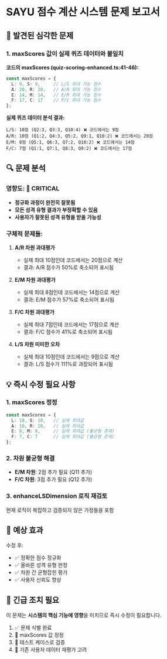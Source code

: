 # SAYU 점수 계산 시스템 문제 보고서

## 🚨 발견된 심각한 문제

### 1. maxScores 값이 실제 퀴즈 데이터와 불일치

**코드의 maxScores (quiz-scoring-enhanced.ts:41-46):**
```typescript
const maxScores = {
  L: 9, S: 9,     // L/S 최대 가능 점수
  A: 20, R: 20,   // A/R 최대 가능 점수
  E: 14, M: 14,   // E/M 최대 가능 점수
  F: 17, C: 17    // F/C 최대 가능 점수
};
```

**실제 퀴즈 데이터 분석 결과:**
```
L/S: 10점 (Q2:3, Q3:3, Q10:4) ❌ 코드에서는 9점
A/R: 10점 (Q1:2, Q4:3, Q5:2, Q9:1, Q10:2) ❌ 코드에서는 20점
E/M: 8점 (Q5:1, Q6:3, Q7:2, Q10:2) ❌ 코드에서는 14점
F/C: 7점 (Q1:1, Q7:1, Q8:3, Q9:2) ❌ 코드에서는 17점
```

## 🔍 문제 분석

### 영향도: 🔴 CRITICAL
- **정규화 과정이 완전히 잘못됨**
- **모든 성격 유형 결과가 부정확할 수 있음**
- **사용자가 잘못된 성격 유형을 받을 가능성**

### 구체적 문제들:

1. **A/R 차원 과대평가**
   - 실제 최대 10점인데 코드에서는 20점으로 계산
   - 결과: A/R 점수가 50%로 축소되어 표시됨

2. **E/M 차원 과대평가**
   - 실제 최대 8점인데 코드에서는 14점으로 계산
   - 결과: E/M 점수가 57%로 축소되어 표시됨

3. **F/C 차원 과대평가**
   - 실제 최대 7점인데 코드에서는 17점으로 계산
   - 결과: F/C 점수가 41%로 축소되어 표시됨

4. **L/S 차원 미미한 오차**
   - 실제 최대 10점인데 코드에서는 9점으로 계산
   - 결과: L/S 점수가 111%로 과장되어 표시됨

## 💡 즉시 수정 필요 사항

### 1. maxScores 정정
```typescript
const maxScores = {
  L: 10, S: 10,   // 실제 최대값
  A: 10, R: 10,   // 실제 최대값
  E: 8, M: 8,     // 실제 최대값 (불균형 존재)
  F: 7, C: 7      // 실제 최대값 (불균형 존재)
};
```

### 2. 차원 불균형 해결
- **E/M 차원**: 2점 추가 필요 (Q11 추가)
- **F/C 차원**: 3점 추가 필요 (Q12 추가)

### 3. enhanceLSDimension 로직 재검토
현재 로직이 복잡하고 검증되지 않은 가정들을 포함

## 🎯 예상 효과

수정 후:
- ✅ 정확한 점수 정규화
- ✅ 올바른 성격 유형 판정
- ✅ 차원 간 균형잡힌 평가
- ✅ 사용자 신뢰도 향상

## 🚧 긴급 조치 필요

이 문제는 **시스템의 핵심 기능에 영향**을 미치므로 즉시 수정이 필요합니다.

1. ✅ 문제 식별 완료
2. 🔄 maxScores 값 정정
3. 🔄 테스트 케이스로 검증
4. 🔄 기존 사용자 데이터 재평가 고려